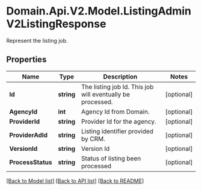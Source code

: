 # Domain.Api.V2.Model.ListingAdminV2ListingResponse
Represent the listing job.
## Properties

Name | Type | Description | Notes
------------ | ------------- | ------------- | -------------
**Id** | **string** | The listing job Id.   This job will eventually be processed. | [optional] 
**AgencyId** | **int** | Agency Id from Domain. | [optional] 
**ProviderId** | **string** | Provider Id for the agency. | [optional] 
**ProviderAdId** | **string** | Listing identifier provided by CRM. | [optional] 
**VersionId** | **string** | Version Id | [optional] 
**ProcessStatus** | **string** | Status of listing been processed | [optional] 

[[Back to Model list]](../README.md#documentation-for-models) [[Back to API list]](../README.md#documentation-for-api-endpoints) [[Back to README]](../README.md)

